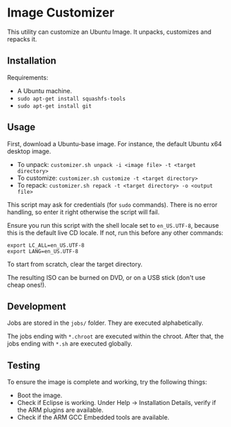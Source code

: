 # Image Customizer
This utility can customize an Ubuntu Image. It unpacks, customizes and repacks it.

## Installation
Requirements:

* A Ubuntu machine.
* `sudo apt-get install squashfs-tools`
* `sudo apt-get install git`

## Usage
First, download a Ubuntu-base image. For instance, the default Ubuntu x64 desktop image.

* To unpack: `customizer.sh unpack -i <image file> -t <target directory>`
* To customize: `customizer.sh customize -t <target directory>`
* To repack: `customizer.sh repack -t <target directory> -o <output file>`

This script may ask for credentials (for `sudo` commands). There is no error handling, so enter it right otherwise the script will fail.

Ensure you run this script with the shell locale set to `en_US.UTF-8`, because this is the default live CD locale. If not, run this before any other commands:

```
export LC_ALL=en_US.UTF-8
export LANG=en_US.UTF-8
```

To start from scratch, clear the target directory.

The resulting ISO can be burned on DVD, or on a USB stick (don't use cheap ones!).

## Development
Jobs are stored in the `jobs/` folder. They are executed alphabetically.

The jobs ending with `*.chroot` are executed within the chroot. After that, the jobs ending with `*.sh` are executed globally.

## Testing
To ensure the image is complete and working, try the following things:

* Boot the image.
* Check if Eclipse is working. Under Help -> Installation Details, verify if the ARM plugins are available.
* Check if the ARM GCC Embedded tools are available.

